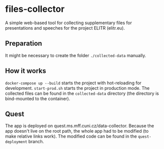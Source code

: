 # files-collector
A simple web-based tool for collecting supplementary files for presentations and speeches for the project ELITR (elitr.eu).

## Preparation
It might be necessary to create the folder `./collected-data` manually.

## How it works
`docker-compose up --build` starts the project with hot-reloading for development. `start-prod.sh` starts the project in production mode. The collected files can be found in the `collected-data` directory (the directory is bind-mounted to the container).

## Quest
The app is deployed on quest.ms.mff.cuni.cz/data-collector. Because the app doesn't live on the root path, the whole app had to be modified (to make relative links work). The modified code can be found in the `quest-deployment` branch.